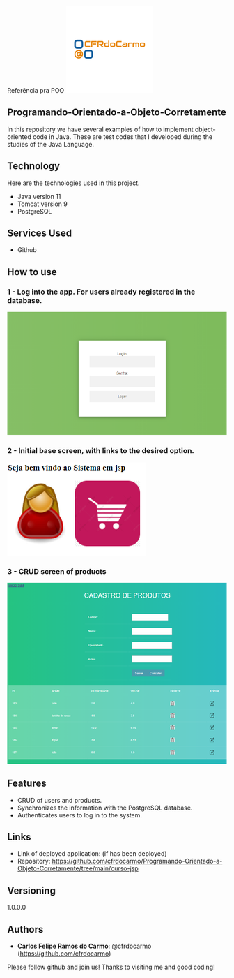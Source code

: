 
Referência pra POO
![Logo of the project](https://github.com/cfrdocarmo/Programando-Orientado-a-Objeto-Corretamente/blob/main/readme_imagens/5b69922dd2b845f283d0892e499afe46.png)
 
## Programando-Orientado-a-Objeto-Corretamente
 

In this repository we have several examples of how to implement object-oriented code in Java. These are test codes that I developed during the studies of the Java Language.
 
 
## Technology 
 
Here are the technologies used in this project.
 
* Java version  11
* Tomcat version 9
* PostgreSQL
 
 
## Services Used
 
* Github

 
## How to use
 
### 1 - Log into the app. For users already registered in the database.
![Login Sreen](https://github.com/cfrdocarmo/Programando-Orientado-a-Objeto-Corretamente/blob/main/readme_imagens/TelaLogin.png)

### 2 - Initial base screen, with links to the desired option.
![Home Screen](https://github.com/cfrdocarmo/Programando-Orientado-a-Objeto-Corretamente/blob/main/readme_imagens/ScreenshotInicio.png)

### 3 - CRUD screen of products
![CRUD Screen Products](https://github.com/cfrdocarmo/Programando-Orientado-a-Objeto-Corretamente/blob/main/readme_imagens/ScreenshotTelaCRUDProdutos.png)
 
 
## Features
 
  - CRUD of users and products.
  - Synchronizes the information with the PostgreSQL database.
  - Authenticates users to log in to the system.
 
 
## Links
 
  - Link of deployed application: (if has been deployed)
  - Repository: https://github.com/cfrdocarmo/Programando-Orientado-a-Objeto-Corretamente/tree/main/curso-jsp
   
 
 
## Versioning
 
1.0.0.0
 
 
## Authors
 
* **Carlos Felipe Ramos do Carmo**: @cfrdocarmo (https://github.com/cfrdocarmo)
 
 
Please follow github and join us!
Thanks to visiting me and good coding!
